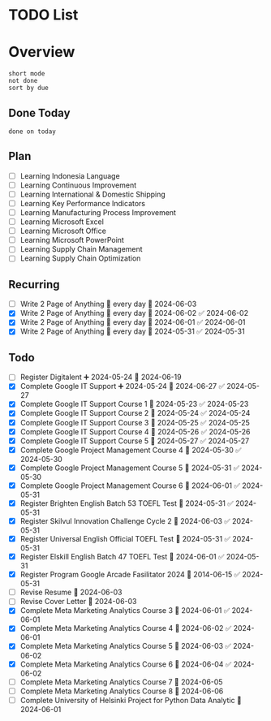 # TODO List

# Overview
```tasks
short mode
not done
sort by due
```
## Done Today
```tasks
done on today
```
## Plan
- [ ] Learning Indonesia Language
- [ ] Learning Continuous Improvement
- [ ] Learning International & Domestic Shipping
- [ ] Learning Key Performance Indicators
- [ ] Learning Manufacturing Process Improvement
- [ ] Learning Microsoft Excel
- [ ] Learning Microsoft Office
- [ ] Learning Microsoft PowerPoint
- [ ] Learning Supply Chain Management
- [ ] Learning Supply Chain Optimization

## Recurring
- [ ] Write 2 Page of Anything 🔁 every day 🛫 2024-06-03
- [x] Write 2 Page of Anything 🔁 every day 🛫 2024-06-02 ✅ 2024-06-02
- [x] Write 2 Page of Anything 🔁 every day 🛫 2024-06-01 ✅ 2024-06-01
- [x] Write 2 Page of Anything 🔁 every day 🛫 2024-05-31 ✅ 2024-05-31
## Todo
- [ ] Register Digitalent ➕ 2024-05-24 📅 2024-06-19
- [x] Complete Google IT Support ➕ 2024-05-24 📅 2024-06-27 ✅ 2024-05-27
- [x] Complete Google IT Support Course 1 📅 2024-05-23 ✅ 2024-05-23
- [x] Complete Google IT Support Course 2 📅 2024-05-24 ✅ 2024-05-24
- [x] Complete Google IT Support Course 3 📅 2024-05-25 ✅ 2024-05-25
- [x] Complete Google IT Support Course 4 📅 2024-05-26 ✅ 2024-05-26
- [x] Complete Google IT Support Course 5 📅 2024-05-27 ✅ 2024-05-27
- [x] Complete Google Project Management Course 4 📅 2024-05-30 ✅ 2024-05-30
- [x] Complete Google Project Management Course 5 📅 2024-05-31 ✅ 2024-05-30
- [x] Complete Google Project Management Course 6 📅 2024-06-01 ✅ 2024-05-31
- [x] Register Brighten English Batch 53 TOEFL Test 📅 2024-05-31 ✅ 2024-05-31
- [x] Register Skilvul Innovation Challenge Cycle 2 📅 2024-06-03 ✅ 2024-05-31
- [x] Register Universal English Official TOEFL Test 📅 2024-05-31 ✅ 2024-05-31
- [x] Register Elskill English Batch 47 TOEFL Test 📅 2024-06-01 ✅ 2024-05-31
- [x] Register Program Google Arcade Fasilitator 2024 📅 2014-06-15 ✅ 2024-05-31
- [ ] Revise Resume 📅 2024-06-03
- [ ] Revise Cover Letter 📅 2024-06-03
- [x] Complete Meta Marketing Analytics Course 3 📅 2024-06-01 ✅ 2024-06-01
- [x] Complete Meta Marketing Analytics Course 4 📅 2024-06-02 ✅ 2024-06-01
- [x] Complete Meta Marketing Analytics Course 5 📅 2024-06-03 ✅ 2024-06-02
- [x] Complete Meta Marketing Analytics Course 6 📅 2024-06-04 ✅ 2024-06-02
- [ ] Complete Meta Marketing Analytics Course 7 📅 2024-06-05 
- [ ] Complete Meta Marketing Analytics Course 8 📅 2024-06-06
- [ ] Complete University of Helsinki Project for Python Data Analytic 📅 2024-06-01